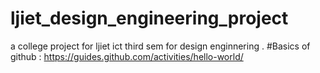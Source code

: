 # ljiet_design_engineering_project
a college project for ljiet ict third sem for design enginnering .
#Basics of github : https://guides.github.com/activities/hello-world/
